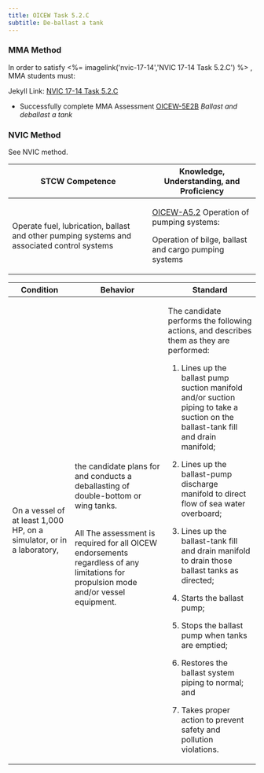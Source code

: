 ```yaml
---
title: OICEW Task 5.2.C 
subtitle: De-ballast a tank
---
```



### MMA Method

In order to satisfy <%= imagelink('nvic-17-14','NVIC 17-14  Task  5.2.C') %> , MMA students must:

Jekyll Link: [NVIC 17-14  Task  5.2.C](/stcw23/assets/images/nvic-17-14.pdf)

* Successfully complete MMA Assessment  [OICEW-5E2B](OICEW-5E2B) *Ballast and deballast a tank*


### NVIC Method

<a onclick="togglevisibility('nvic_methods')" >See NVIC method.</a>

<div id='nvic_methods' class='hide'>

<table>
<thead>
<tr>
<th class='forty'> STCW Competence </th>
<th class='sixty'> Knowledge, Understanding, and Proficiency </th>
</tr>
</thead>




<tbody>
<tr><td markdown='1'>

Operate fuel, lubrication, ballast and other pumping systems and associated control systems

</td><td markdown='1'>

[OICEW-A5.2](../../tables/31.html#OICEW-A5.2) Operation of pumping systems: 

Operation of bilge, ballast and cargo pumping systems

</td></tr>


</tbody>
</table>


<table>
<thead>
<tr><th class='twenty'>  Condition </th><th class='twenty'> Behavior </th><th  class='sixty'>Standard </th></tr>
</thead>
<tbody >



<tr><td markdown='1'>

On a vessel of at least 1,000 HP, on a simulator, or in a laboratory,

</td><td markdown='1'>

the candidate plans for and conducts a deballasting of double-bottom or wing tanks.

<br>

<div class="tooltip">All
<span class="tooltiptext">
The assessment is required for all OICEW endorsements regardless of any limitations for propulsion mode and/or vessel equipment.
</span>
</div>


</td><td markdown='1'>

The candidate performs the following actions, and describes them as they are performed:

1. Lines up the ballast pump suction manifold and/or suction piping to take a suction on the ballast-tank fill and drain manifold;

2. Lines up the ballast-pump discharge manifold to direct flow of sea water overboard;

3. Lines up the ballast-tank fill and drain manifold to drain those ballast tanks as directed;

4. Starts the ballast pump;

5. Stops the ballast pump when tanks are emptied;

6. Restores the ballast system piping to normal; and

7. Takes proper action to prevent safety and pollution violations.

</td></tr>
</tbody>
</table>
</div>
